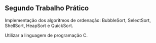 Segundo Trabalho Prático
------------------------

Implementação dos algoritmos de ordenação: BubbleSort, SelectSort, ShellSort, HeapSort e QuickSort.

Utilizar a linguagem de programação C.
